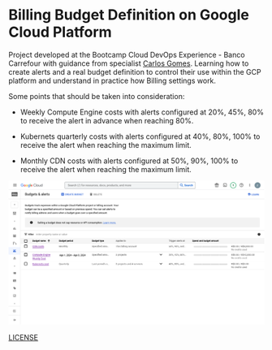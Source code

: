 # Billing Budget Definition on Google Cloud Platform

Project developed at the Bootcamp Cloud DevOps Experience - Banco Carrefour with guidance from specialist [Carlos Gomes](https://www.linkedin.com/in/carlos-barbero-95457b22/ "Carlos Gomes").
Learning how to create alerts and a real budget definition to control their use within the GCP platform and understand in practice how Billing settings work.

Some points that should be taken into consideration:

- Weekly Compute Engine costs with alerts configured at 20%, 45%, 80% to receive the alert in advance when reaching 80%.

- Kubernets quarterly costs with alerts configured at 40%, 80%, 100% to receive the alert when reaching the maximum limit.

- Monthly CDN costs with alerts configured at 50%, 90%, 100% to receive the alert when reaching the maximum limit.

![Budget_Alerts_Billing_GCP](/GCP/Budget_Alerts_Billing_GCP.png)

[LICENSE](/LICENSE)
